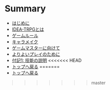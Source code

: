 # Summary
* [はじめに](README.md)
* [IDEA-TRPGとは](CHAPTER1.md)
* [ゲームルール](CHAPTER2.md)
* [キャラメイク](CHAPTER3.md)
* [ゲームマスターに向けて](CHAPTER4.md)
* [よりよいプレイのために](CHAPTER5.md)
* [付記1: 技能の説明](CHAPTER6.md)
<<<<<<< HEAD
* [トップへ戻る](https://idea-trpg.com)
=======
* [トップへ戻る](https://idea-trpg.com)
>>>>>>> master

